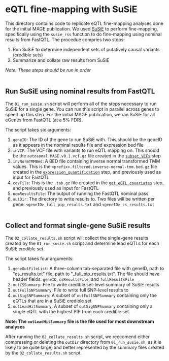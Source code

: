 # eQTL fine-mapping with SuSiE

This directory contains code to replicate eQTL fine-mapping analyses done for the initial MAGE publication. We used [SuSiE](https://github.com/stephenslab/susieR)
to perform fine-mapping, specifically using the `susie_rss` function to do fine-mapping using nominal results from FastQTL. The procedue compries two steps:
1. Run SuSiE to determine independent sets of putatively causal variants (credible sets)
2. Summarize and collate raw results from SuSiE

*Note: These steps should be run in order*<br><br>

## Run SuSiE using nominal results from FastQTL

The `01_run_susie.sh` script will perform all of the steps necessary to run SuSiE for a single gene. You can run this script in parallel across genes to speed up this step. For the initial MAGE publication, we ran SuSiE for all eGenes from FastQTL (at a 5% FDR).

The script takes six arguments:
1. `geneID`: The ID of the gene to run SuSiE with. This should be the geneID as it appears in the nominal results file and expression bed file
2. `inVCF`: The VCF file with variants to run eQTL mapping on. This should be the `autosomal.MAGE.v0.1.vcf.gz` file created in the [`subset_VCFs`](../../data_preparation/subset_VCFs/) step
3. `invNormTMMBed`: A BED file containing inverse normal transformed TMM values. This is the `<prefix>.filtered.inverse-normal-tmm.bed.gz` file created in the [`expression_quantification`](../../data_preparation/expression_quantification/) step, and previously used as input for FastQTL
4. `covFile`: This is the `.tab.gz` file created in the [`get_eQTL_covariates`](../get_eQTL_covariates/) step, and previously used as input for FastQTL
5. `nomResultsFile`: The output of running the FastQTL nominal pass
6. `outDir`: The directory to write results to. Two files will be written per gene: `<geneID>_full_pip_results.txt` and `<geneID>_cs_results.txt`
<br><br>

## Collect and format single-gene SuSiE results

The `02_collate_results.sh` script will collect the single-gene results created by the `01_run_susie.sh` script and determine lead eQTLs for each SuSiE credible set.

The script takes four arguments:
1. `geneOutFileList`: A three-column tab-separated file with geneID, path to "cs_results.txt" file, path to "_full_pip_results.txt". The file should have header fields: `geneID`, `csResultsFile`, and `fullResultsFile`
2. `outCSSummary`: File to write credible set-level summary of SuSiE results
3. `outFullSNPSummary`: File to write full SNP-level results to
4. `outSigSNPSummary`: A subset of `outFullSNPSummary` containing only the eQTLs that are in a SuSiE credible set
5. `outLeadHitSummary`: A subset of `outSigSNPSummary` containing only a single eQTL with the highest PIP from each credible set.

**Note: The `outLeadHitSummary` file  is the file used for most downstream analyses**

After running the `02_collate_results.sh` script, we reccomend either compressing or deleting the `outDir` directory from `01_run_susie.sh`, as it is likely to be quite large, and better represented by the summary files created by the `02_collate_results.sh` script.<br><br>

